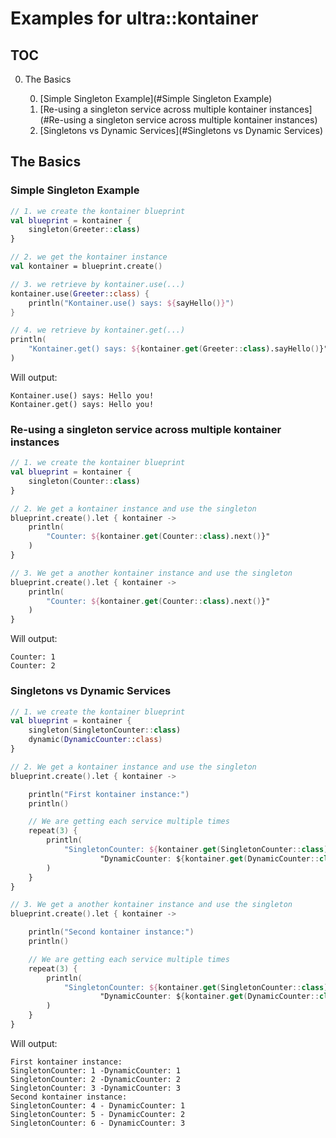 # Examples for ultra::kontainer

## TOC
0. The Basics

    0. [Simple Singleton Example](#Simple Singleton Example)
    1. [Re-using a singleton service across multiple kontainer instances](#Re-using a singleton service across multiple kontainer instances)
    2. [Singletons vs Dynamic Services](#Singletons vs Dynamic Services)
## The Basics

### Simple Singleton Example
```kotlin
// 1. we create the kontainer blueprint
val blueprint = kontainer {
    singleton(Greeter::class)
}

// 2. we get the kontainer instance
val kontainer = blueprint.create()

// 3. we retrieve by kontainer.use(...)
kontainer.use(Greeter::class) {
    println("Kontainer.use() says: ${sayHello()}")
}

// 4. we retrieve by kontainer.get(...)
println(
    "Kontainer.get() says: ${kontainer.get(Greeter::class).sayHello()}"
)
```
Will output:
```
Kontainer.use() says: Hello you!
Kontainer.get() says: Hello you!
```

### Re-using a singleton service across multiple kontainer instances
```kotlin
// 1. we create the kontainer blueprint
val blueprint = kontainer {
    singleton(Counter::class)
}

// 2. We get a kontainer instance and use the singleton
blueprint.create().let { kontainer ->
    println(
        "Counter: ${kontainer.get(Counter::class).next()}"
    )
}

// 3. We get a another kontainer instance and use the singleton
blueprint.create().let { kontainer ->
    println(
        "Counter: ${kontainer.get(Counter::class).next()}"
    )
}
```
Will output:
```
Counter: 1
Counter: 2
```

### Singletons vs Dynamic Services
```kotlin
// 1. we create the kontainer blueprint
val blueprint = kontainer {
    singleton(SingletonCounter::class)
    dynamic(DynamicCounter::class)
}

// 2. We get a kontainer instance and use the singleton
blueprint.create().let { kontainer ->

    println("First kontainer instance:")
    println()

    // We are getting each service multiple times
    repeat(3) {
        println(
            "SingletonCounter: ${kontainer.get(SingletonCounter::class).next()} -" +
                    "DynamicCounter: ${kontainer.get(DynamicCounter::class).next()}"
        )
    }
}

// 3. We get a another kontainer instance and use the singleton
blueprint.create().let { kontainer ->

    println("Second kontainer instance:")
    println()

    // We are getting each service multiple times
    repeat(3) {
        println(
            "SingletonCounter: ${kontainer.get(SingletonCounter::class).next()} - " +
                    "DynamicCounter: ${kontainer.get(DynamicCounter::class).next()}"
        )
    }
}
```
Will output:
```
First kontainer instance:
SingletonCounter: 1 -DynamicCounter: 1
SingletonCounter: 2 -DynamicCounter: 2
SingletonCounter: 3 -DynamicCounter: 3
Second kontainer instance:
SingletonCounter: 4 - DynamicCounter: 1
SingletonCounter: 5 - DynamicCounter: 2
SingletonCounter: 6 - DynamicCounter: 3
```


